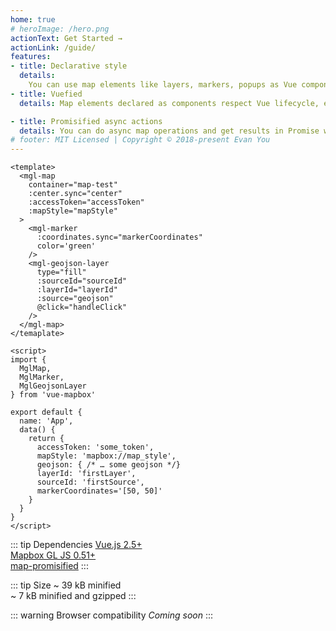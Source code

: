 ```yaml
---
home: true
# heroImage: /hero.png
actionText: Get Started →
actionLink: /guide/
features:
- title: Declarative style
  details: 
    You can use map elements like layers, markers, popups as Vue components and control them via synchronized props
- title: Vuefied
  details: Map elements declared as components respect Vue lifecycle, emit map events like Vue events and can be used in OOP-style

- title: Promisified async actions
  details: You can do async map operations and get results in Promise without messing with map events and figuring out what action cause it
# footer: MIT Licensed | Copyright © 2018-present Evan You
---
```


```vue{2}
<template>
  <mgl-map
    container="map-test"
    :center.sync="center"
    :accessToken="accessToken"
    :mapStyle="mapStyle"
  >
    <mgl-marker
      :coordinates.sync="markerCoordinates"
      color='green'
    />
    <mgl-geojson-layer
      type="fill"
      :sourceId="sourceId"
      :layerId="layerId"
      :source="geojson"
      @click="handleClick"
    />
  </mgl-map>
</temaplate>

<script>
import {
  MglMap,
  MglMarker,
  MglGeojsonLayer
} from 'vue-mapbox'

export default {
  name: 'App',
  data() {
    return {
      accessToken: 'some_token',
      mapStyle: 'mapbox://map_style',
      geojson: { /* … some geojson */}
      layerId: 'firstLayer',
      sourceId: 'firstSource',
      markerCoordinates='[50, 50]'
    }
  }
}
</script>

```

::: tip Dependencies
[Vue.js 2.5+](https://github.com/vuejs/vue)  
[Mapbox GL JS 0.51+](https://github.com/mapbox/mapbox-gl-js)  
[map-promisified](https://github.com/soal/map-promisified)
:::

::: tip Size
 ~ 39 kB minified  
 ~ 7 kB minified and gzipped
:::

::: warning Browser compatibility
_Coming soon_
:::
